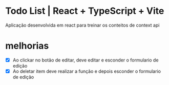 # Todo List | React + TypeScript + Vite
Aplicação desenvolvida em react para treinar os conteitos de context api

# melhorias
- [x] Ao clickar no botão de editar, deve editar e esconder o formulario de edição
- [x] Ao deletar item deve realizar a função e depois esconder o formulario de edição
